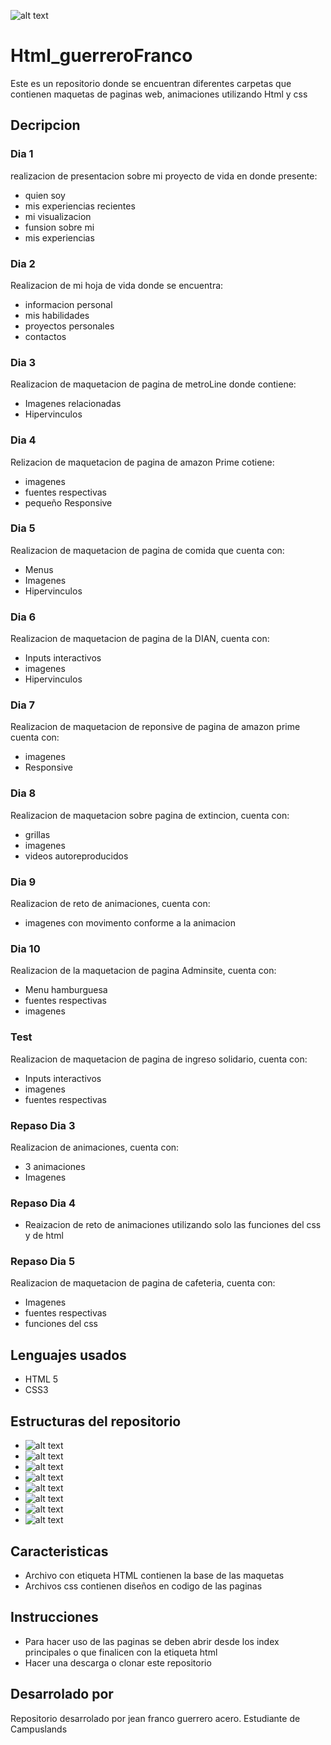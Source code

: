 ![alt text](image.png)
# Html_guerreroFranco 

Este es un repositorio donde se encuentran diferentes carpetas que contienen maquetas de paginas web, animaciones utilizando Html y css 

## Decripcion 
### Dia 1 
realizacion de presentacion sobre mi proyecto de vida en donde presente:  
- quien soy
- mis experiencias recientes
- mi visualizacion 
- funsion sobre mi 
- mis experiencias 

### Dia 2 
Realizacion de mi hoja de vida donde se encuentra:
- informacion personal 
- mis habilidades 
- proyectos personales 
- contactos 

### Dia 3 
Realizacion de maquetacion de pagina de metroLine donde contiene:
- Imagenes relacionadas 
- Hipervinculos 

### Dia 4 
Relizacion de maquetacion de pagina de amazon Prime cotiene:
- imagenes 
- fuentes respectivas
- pequeño Responsive

### Dia 5
Realizacion de maquetacion de pagina de comida que cuenta con:
- Menus 
- Imagenes 
- Hipervinculos 

### Dia 6
Realizacion de maquetacion de pagina de la DIAN, cuenta con:
- Inputs interactivos 
- imagenes 
- Hipervinculos 

### Dia 7 
Realizacion de maquetacion de reponsive de pagina de amazon prime cuenta con:
- imagenes 
- Responsive 

### Dia 8 
Realizacion de maquetacion sobre pagina de extincion, cuenta con:
- grillas 
- imagenes 
- videos autoreproducidos 

### Dia 9 
Realizacion de reto de animaciones, cuenta con:
- imagenes con movimento conforme a la animacion 

### Dia 10 
Realizacion de la maquetacion de pagina Adminsite, cuenta con:
- Menu hamburguesa 
- fuentes respectivas 
- imagenes 

### Test 
Realizacion de maquetacion de pagina de ingreso solidario, cuenta con:
- Inputs interactivos 
- imagenes 
- fuentes respectivas 

### Repaso Dia 3
Realizacion de animaciones, cuenta con:
- 3 animaciones 
- Imagenes

### Repaso Dia 4 
- Reaizacion de reto de animaciones utilizando solo las funciones del css y de html 

### Repaso Dia 5
Realizacion de maquetacion de pagina de cafeteria, cuenta con: 
- Imagenes 
- fuentes respectivas 
- funciones del css

## Lenguajes usados
- HTML 5
- CSS3

## Estructuras del repositorio 
- ![alt text](captura1.png)
- ![alt text](captura2.png)
- ![alt text](captura4.png)
- ![alt text](captura5.png)
- ![alt text](captura6.png)
- ![alt text](captura7.png)
- ![alt text](captura8.png)
- ![alt text](captura9.png)

## Caracteristicas
- Archivo con etiqueta HTML contienen la base de las maquetas 
- Archivos css contienen diseños en codigo de las paginas

## Instrucciones 
- Para hacer uso de las paginas se deben abrir desde los index principales o que finalicen con la etiqueta html
- Hacer una descarga o clonar este repositorio
 
## Desarrolado por 
Repositorio desarrolado por jean franco guerrero acero. Estudiante de Campuslands 